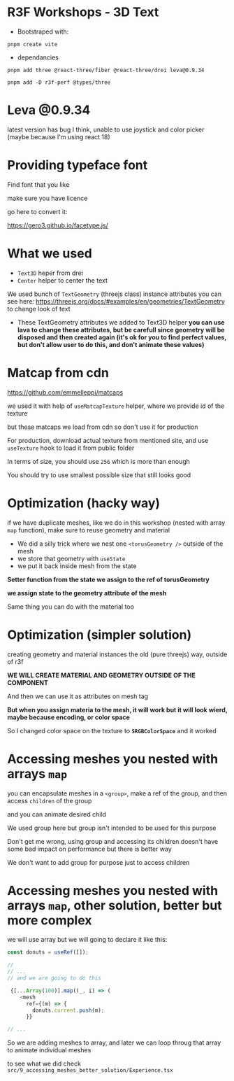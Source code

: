 # R3F Workshops - 3D Text

- Bootstraped with:

```
pnpm create vite
```

- dependancies

```
pnpm add three @react-three/fiber @react-three/drei leva@0.9.34
```

```
pnpm add -D r3f-perf @types/three
```

# Leva @0.9.34

latest version has bug I think, unable to use joystick and color picker (maybe because I'm using react 18)

# Providing typeface font

Find font that you like

make sure you have licence

go here to convert it:

<https://gero3.github.io/facetype.js/>

# What we used

- `Text3D` heper from drei
- `Center` helper to center the text

We used bunch of `TextGeometry` (threejs class) instance attributes you can see here: <https://threejs.org/docs/#examples/en/geometries/TextGeometry> to change look of text

- These TextGeometry attributes we added to Text3D helper
  **you can use lava to change these attributes, but be carefull since geometry will be disposed and then created again (it's ok for you to find perfect values, but don't allow user to do this, and don't animate these values)**

# Matcap from cdn

<https://github.com/emmelleppi/matcaps>

we used it with help of `useMatcapTexture` helper, where we provide id of the texture

but these matcaps we load from cdn so don't use it for production

For production, download actual texture from mentioned site, and use `useTexture` hook to load it from public folder

In terms of size, you should use `256` which is more than enough

You should try to use smallest possible size that still looks good

# Optimization (hacky way)

if we have duplicate meshes, like we do in this workshop (nested with array `map` function), make sure to reuse geometry and material

- We did a silly trick where we nest one `<torusGeometry />` outside of the mesh
- we store that geometry with `useState`
- we put it back inside mesh from the state

**Setter function from the state we assign to the ref of torusGeometry**

**we assign state to the geometry attribute of the mesh**

Same thing you can do with the material too

# Optimization (simpler solution)

creating geometry and material instances the old (pure threejs) way, outside of r3f

**WE WILL CREATE MATERIAL AND GEOMETRY OUTSIDE OF THE COMPONENT**

And then we can use it as attributes on mesh tag

**But when you assign materia to the mesh, it will work but it will look wierd, maybe because encoding, or color space**

So I changed color space on the texture to **`SRGBColorSpace`** and it worked

# Accessing meshes you nested with arrays `map`

you can encapsulate meshes in a `<group>`, make a ref of the group, and then access `children` of the group

and you can animate desired child

We used group here but group isn't intended to be used for this purpose

Don't get me wrong, using group and accessing its children doesn't have some bad impact on performance but there is better way

We don't want to add group for purpose just to access children

# Accessing meshes you nested with arrays `map`, other solution, better but more complex

we will use array but we will going to declare it like this:

```ts
const donuts = useRef([]);

//
// ...
// and we are going to do this

 {[...Array(100)].map((_, i) => (
    <mesh
      ref={(m) => {
        donuts.current.push(m);
      }}

// ...
```

So we are adding meshes to array, and later we can loop throug that array to animate individual meshes

to see what we did check `src/9_accessing_meshes_better_solution/Experience.tsx`
